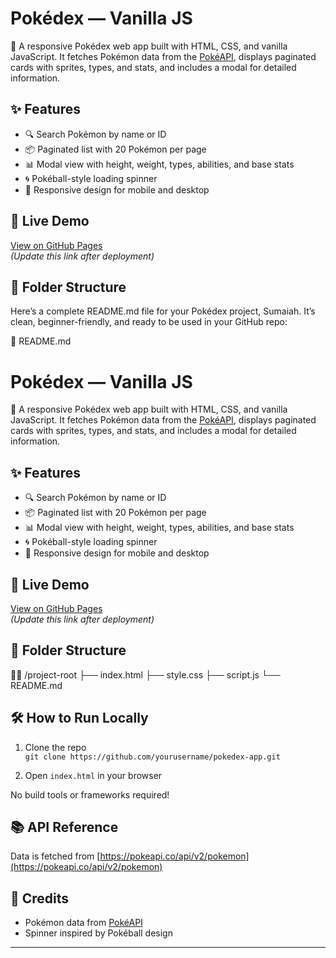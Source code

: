 # Pokédex — Vanilla JS

🧭 A responsive Pokédex web app built with HTML, CSS, and vanilla JavaScript. It fetches Pokémon data from the [PokéAPI](https://pokeapi.co/), displays paginated cards with sprites, types, and stats, and includes a modal for detailed information.

## ✨ Features

- 🔍 Search Pokémon by name or ID
- 📦 Paginated list with 20 Pokémon per page
- 📊 Modal view with height, weight, types, abilities, and base stats
- 🌀 Pokéball-style loading spinner
- 📱 Responsive design for mobile and desktop

## 🚀 Live Demo

[View on GitHub Pages](https://yourusername.github.io/your-repo-name/)  
*(Update this link after deployment)*

## 📁 Folder Structure
Here’s a complete README.md file for your Pokédex project, Sumaiah. It’s clean, beginner-friendly, and ready to be used in your GitHub repo:

📘 README.md
# Pokédex — Vanilla JS

🧭 A responsive Pokédex web app built with HTML, CSS, and vanilla JavaScript. It fetches Pokémon data from the [PokéAPI](https://pokeapi.co/), displays paginated cards with sprites, types, and stats, and includes a modal for detailed information.

## ✨ Features

- 🔍 Search Pokémon by name or ID
- 📦 Paginated list with 20 Pokémon per page
- 📊 Modal view with height, weight, types, abilities, and base stats
- 🌀 Pokéball-style loading spinner
- 📱 Responsive design for mobile and desktop

## 🚀 Live Demo

[View on GitHub Pages](https://yourusername.github.io/your-repo-name/)  
*(Update this link after deployment)*

## 📁 Folder Structure


/project-root ├── index.html ├── style.css ├── script.js └── README.md


## 🛠️ How to Run Locally

1. Clone the repo  
   `git clone https://github.com/yourusername/pokedex-app.git`

2. Open `index.html` in your browser

No build tools or frameworks required!

## 📚 API Reference

Data is fetched from [https://pokeapi.co/api/v2/pokemon](https://pokeapi.co/api/v2/pokemon)

## 🙌 Credits

- Pokémon data from [PokéAPI](https://pokeapi.co/)
- Spinner inspired by Pokéball design

---

